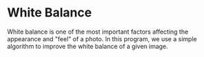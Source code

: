 # White Balance

White balance is one of the most important factors affecting the appearance and "feel" of a photo. In this program, we use a simple algorithm to improve the white balance of a given image.

